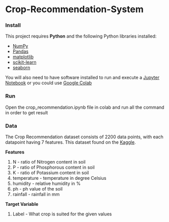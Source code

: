 # Crop-Recommendation-System

### Install

This project requires **Python** and the following Python libraries installed:

- [NumPy](http://www.numpy.org/)
- [Pandas](http://pandas.pydata.org/)
- [matplotlib](http://matplotlib.org/)
- [scikit-learn](http://scikit-learn.org/stable/)
- [seaborn](https://seaborn.pydata.org)

You will also need to have software installed to run and execute a [Jupyter Notebook](http://jupyter.org/install.html) or you could use [Google Colab](https://colab.research.google.com)

 

### Run

Open the crop_recommendation.ipynb file in colab and run all the command in order to get result

### Data

The Crop Recommendation dataset consists of 2200 data points, with each datapoint having 7 features. This dataset found on the [Kaggle](https://www.kaggle.com/datasets/atharvaingle/crop-recommendation-dataset).

**Features**

1. N - ratio of Nitrogen content in soil
2. P - ratio of Phosphorous content in soil
3. K - ratio of Potassium content in soil
4. temperature - temperature in degree Celsius
5. humidity - relative humidity in %
6. ph - ph value of the soil
7. rainfall - rainfall in mm

**Target Variable**
1. Label - What crop is suited for the given values
